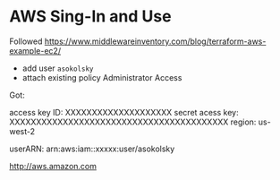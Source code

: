 # AWS Sing-In and Use

Followed
https://www.middlewareinventory.com/blog/terraform-aws-example-ec2/

* add user `asokolsky`
* attach existing policy Administrator Access

Got:

access key ID: XXXXXXXXXXXXXXXXXXXX
secret acess key: XXXXXXXXXXXXXXXXXXXXXXXXXXXXXXXXXXXXXXXXX
region: us-west-2

userARN: arn:aws:iam::xxxxx:user/asokolsky

http://aws.amazon.com
